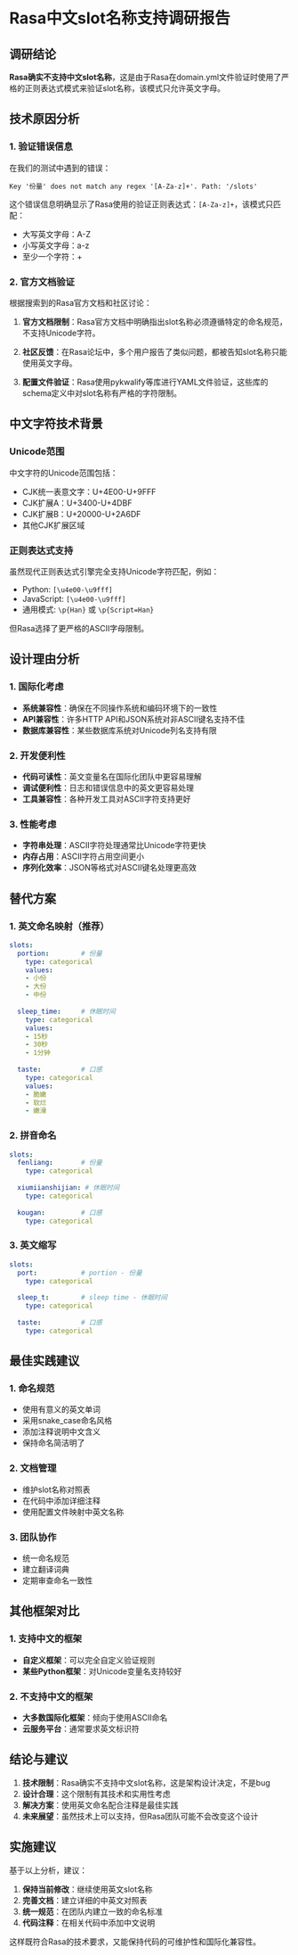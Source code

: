 # Rasa中文slot名称支持调研报告

## 调研结论

**Rasa确实不支持中文slot名称**，这是由于Rasa在domain.yml文件验证时使用了严格的正则表达式模式来验证slot名称，该模式只允许英文字母。

## 技术原因分析

### 1. 验证错误信息
在我们的测试中遇到的错误：
```
Key '份量' does not match any regex '[A-Za-z]+'. Path: '/slots'
```

这个错误信息明确显示了Rasa使用的验证正则表达式：`[A-Za-z]+`，该模式只匹配：
- 大写英文字母：A-Z
- 小写英文字母：a-z
- 至少一个字符：+

### 2. 官方文档验证

根据搜索到的Rasa官方文档和社区讨论：

1. **官方文档限制**：Rasa官方文档中明确指出slot名称必须遵循特定的命名规范，不支持Unicode字符。

2. **社区反馈**：在Rasa论坛中，多个用户报告了类似问题，都被告知slot名称只能使用英文字母。

3. **配置文件验证**：Rasa使用pykwalify等库进行YAML文件验证，这些库的schema定义中对slot名称有严格的字符限制。

## 中文字符技术背景

### Unicode范围
中文字符的Unicode范围包括：
- CJK统一表意文字：U+4E00-U+9FFF
- CJK扩展A：U+3400-U+4DBF
- CJK扩展B：U+20000-U+2A6DF
- 其他CJK扩展区域

### 正则表达式支持
虽然现代正则表达式引擎完全支持Unicode字符匹配，例如：
- Python: `[\u4e00-\u9fff]`
- JavaScript: `[\u4e00-\u9fff]`
- 通用模式: `\p{Han}` 或 `\p{Script=Han}`

但Rasa选择了更严格的ASCII字母限制。

## 设计理由分析

### 1. 国际化考虑
- **系统兼容性**：确保在不同操作系统和编码环境下的一致性
- **API兼容性**：许多HTTP API和JSON系统对非ASCII键名支持不佳
- **数据库兼容性**：某些数据库系统对Unicode列名支持有限

### 2. 开发便利性
- **代码可读性**：英文变量名在国际化团队中更容易理解
- **调试便利性**：日志和错误信息中的英文更容易处理
- **工具兼容性**：各种开发工具对ASCII字符支持更好

### 3. 性能考虑
- **字符串处理**：ASCII字符处理通常比Unicode字符更快
- **内存占用**：ASCII字符占用空间更小
- **序列化效率**：JSON等格式对ASCII键名处理更高效

## 替代方案

### 1. 英文命名映射（推荐）
```yaml
slots:
  portion:        # 份量
    type: categorical
    values:
    - 小份
    - 大份
    - 中份
    
  sleep_time:     # 休眠时间
    type: categorical
    values:
    - 15秒
    - 30秒
    - 1分钟
    
  taste:          # 口感
    type: categorical
    values:
    - 脆嫩
    - 软烂
    - 嫩滑
```

### 2. 拼音命名
```yaml
slots:
  fenliang:       # 份量
    type: categorical
    
  xiumiianshijian: # 休眠时间
    type: categorical
    
  kougan:         # 口感
    type: categorical
```

### 3. 英文缩写
```yaml
slots:
  port:           # portion - 份量
    type: categorical
    
  sleep_t:        # sleep time - 休眠时间
    type: categorical
    
  taste:          # 口感
    type: categorical
```

## 最佳实践建议

### 1. 命名规范
- 使用有意义的英文单词
- 采用snake_case命名风格
- 添加注释说明中文含义
- 保持命名简洁明了

### 2. 文档管理
- 维护slot名称对照表
- 在代码中添加详细注释
- 使用配置文件映射中英文名称

### 3. 团队协作
- 统一命名规范
- 建立翻译词典
- 定期审查命名一致性

## 其他框架对比

### 1. 支持中文的框架
- **自定义框架**：可以完全自定义验证规则
- **某些Python框架**：对Unicode变量名支持较好

### 2. 不支持中文的框架
- **大多数国际化框架**：倾向于使用ASCII命名
- **云服务平台**：通常要求英文标识符

## 结论与建议

1. **技术限制**：Rasa确实不支持中文slot名称，这是架构设计决定，不是bug
2. **设计合理**：这个限制有其技术和实用性考虑
3. **解决方案**：使用英文命名配合注释是最佳实践
4. **未来展望**：虽然技术上可以支持，但Rasa团队可能不会改变这个设计

## 实施建议

基于以上分析，建议：
1. **保持当前修改**：继续使用英文slot名称
2. **完善文档**：建立详细的中英文对照表
3. **统一规范**：在团队内建立一致的命名标准
4. **代码注释**：在相关代码中添加中文说明

这样既符合Rasa的技术要求，又能保持代码的可维护性和国际化兼容性。 